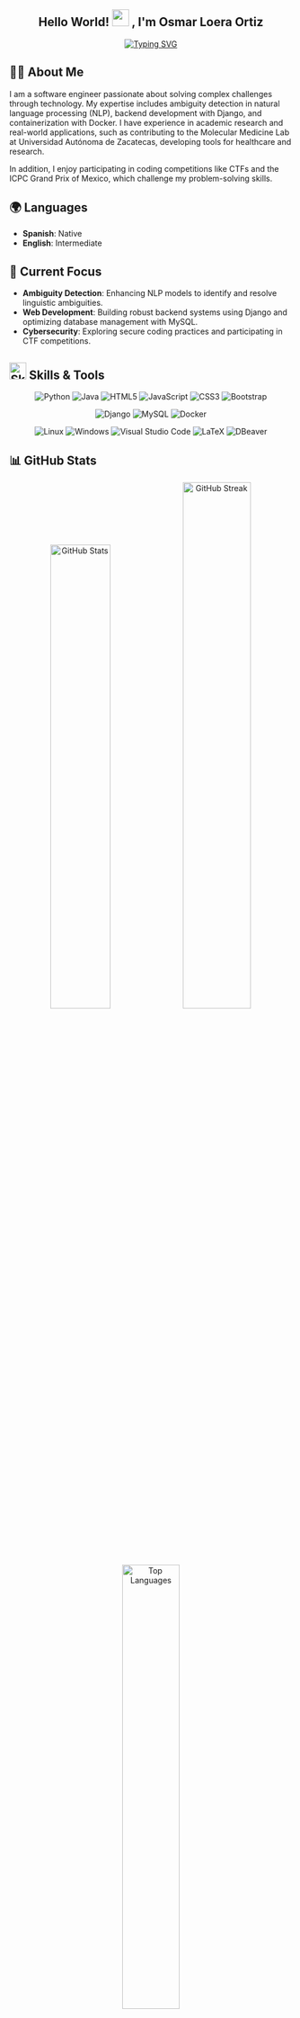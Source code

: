 
<h2 align="center"> Hello World! <img src="https://user-images.githubusercontent.com/74038190/214644152-52f47eb3-5e31-4f47-8758-05c9468d5596.gif" width="30" /> , I'm Osmar Loera Ortiz <br/></h2> 
<div align="center">
  <a href="https://git.io/typing-svg">
    <img src="https://readme-typing-svg.demolab.com?font=Source+Code+Pro&size=21&duration=2000&pause=1000&color=6E22F7&center=true&vCenter=true&width=435&lines=%3E+Software+Engineer+;%3E+Web+%26+Backend+Developer;%3E+Ambiguity+Detection+Researcher;%3E+Tech+Enthusiast" alt="Typing SVG" />
  </a>
</div>

## 🧑‍💻 **About Me**

I am a software engineer passionate about solving complex challenges through technology. My expertise includes ambiguity detection in natural language processing (NLP), backend development with Django, and containerization with Docker. I have experience in academic research and real-world applications, such as contributing to the Molecular Medicine Lab at Universidad Autónoma de Zacatecas, developing tools for healthcare and research.

In addition, I enjoy participating in coding competitions like CTFs and the ICPC Grand Prix of Mexico, which challenge my problem-solving skills.

## 🌍 **Languages**

- **Spanish**: Native  
- **English**: Intermediate

## 🔭 **Current Focus**

- **Ambiguity Detection**: Enhancing NLP models to identify and resolve linguistic ambiguities.  
- **Web Development**: Building robust backend systems using Django and optimizing database management with MySQL.  
- **Cybersecurity**: Exploring secure coding practices and participating in CTF competitions.  

## <img src="https://user-images.githubusercontent.com/74038190/212284087-bbe7e430-757e-4901-90bf-4cd2ce3e1852.gif" alt="Skills & Tools GIF" width="30" /> **Skills & Tools**

<p align="center">
  <img src="https://img.shields.io/badge/Python-3776AB?style=for-the-badge&logo=python&logoColor=white" alt="Python" />
  <img src="https://img.shields.io/badge/Java-007396?style=for-the-badge&logo=java&logoColor=white" alt="Java" />
  <img src="https://img.shields.io/badge/HTML5-E34F26?style=for-the-badge&logo=html5&logoColor=white" alt="HTML5" />
  <img src="https://img.shields.io/badge/JavaScript-F7DF1E?style=for-the-badge&logo=javascript&logoColor=black" alt="JavaScript" />
  <img src="https://img.shields.io/badge/CSS3-1572B6?style=for-the-badge&logo=css3&logoColor=white" alt="CSS3" />
  <img src="https://img.shields.io/badge/Bootstrap-7952B3?style=for-the-badge&logo=bootstrap&logoColor=white" alt="Bootstrap" />
</p>
<p align="center">
  <img src="https://img.shields.io/badge/Django-092E20?style=for-the-badge&logo=django&logoColor=white" alt="Django" />
  <img src="https://img.shields.io/badge/MySQL-4479A1?style=for-the-badge&logo=mysql&logoColor=white" alt="MySQL" />
  <img src="https://img.shields.io/badge/Docker-2496ED?style=for-the-badge&logo=docker&logoColor=white" alt="Docker" />
</p>
<p align="center">
  <img src="https://img.shields.io/badge/Linux-FCC624?style=for-the-badge&logo=linux&logoColor=black" alt="Linux" />
  <img src="https://img.shields.io/badge/Windows-0078D6?style=for-the-badge&logo=windows&logoColor=white" alt="Windows" />
  <img src="https://img.shields.io/badge/VSCode-0078D4?style=for-the-badge&logo=visualstudiocode&logoColor=white" alt="Visual Studio Code" />
  <img src="https://img.shields.io/badge/LaTeX-008080?style=for-the-badge&logo=latex&logoColor=white" alt="LaTeX" />
  <img src="https://img.shields.io/badge/DBeaver-3723C8?style=for-the-badge&logo=dbeaver&logoColor=white" alt="DBeaver" />
</p>



## 📊 **GitHub Stats**

<p align="center">
  <img src="https://github-readme-stats.vercel.app/api?username=osmarloeraortiz&show_icons=true&theme=github_dark" alt="GitHub Stats" width="46%" />
  <img src="https://github-readme-streak-stats.herokuapp.com/?user=osmarloeraortiz&theme=github_dark" alt="GitHub Streak" width="49%" />
</p>
<p align="center">
  <img src="https://github-readme-stats.vercel.app/api/top-langs/?username=osmarloeraortiz&layout=compact&theme=github_dark" alt="Top Languages" width="45%" />
</p>


## 📫 **Contact Me**

<p align="center">
  <a href="mailto:osmarortiz0004@gmail.com">
    <img src="https://img.shields.io/badge/Email-D14836?style=for-the-badge&logo=gmail&logoColor=white" alt="Email" />
  </a>
</p>

<div align="center">
  <p>📧 <strong>Email:</strong> osmarortiz0004@gmail.com</p>
  <p><strong>✨ Let's collaborate on innovative projects! ✨</strong></p>
</div>



